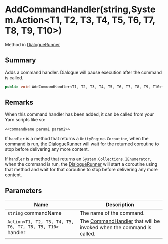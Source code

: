 # AddCommandHandler(string,System.Action\<T1, T2, T3, T4, T5, T6, T7, T8, T9, T10>)

Method in [DialogueRunner](yarn.unity.dialoguerunner.md)

## Summary

Adds a command handler. Dialogue will pause execution after the command is called.

```csharp
public void AddCommandHandler<T1, T2, T3, T4, T5, T6, T7, T8, T9, T10>(string commandName, System.Action<T1, T2, T3, T4, T5, T6, T7, T8, T9, T10> handler);
```

## Remarks

When this command handler has been added, it can be called from your Yarn scripts like so:

```
<<commandName param1 param2>>
```

If `handler` is a method that returns a `UnityEngine.Coroutine`, when the command is run, the [DialogueRunner](yarn.unity.dialoguerunner.md) will wait for the returned coroutine to stop before delivering any more content.

If `handler` is a method that returns an `System.Collections.IEnumerator`, when the command is run, the [DialogueRunner](yarn.unity.dialoguerunner.md) will start a coroutine using that method and wait for that coroutine to stop before delivering any more content.

## Parameters

| Name                                                      | Description                                                                                   |
| --------------------------------------------------------- | --------------------------------------------------------------------------------------------- |
| `string` commandName                                      | The name of the command.                                                                      |
| `Action<T1, T2, T3, T4, T5, T6, T7, T8, T9, T10>` handler | The [CommandHandler](yarn.commandhandler.md) that will be invoked when the command is called. |
